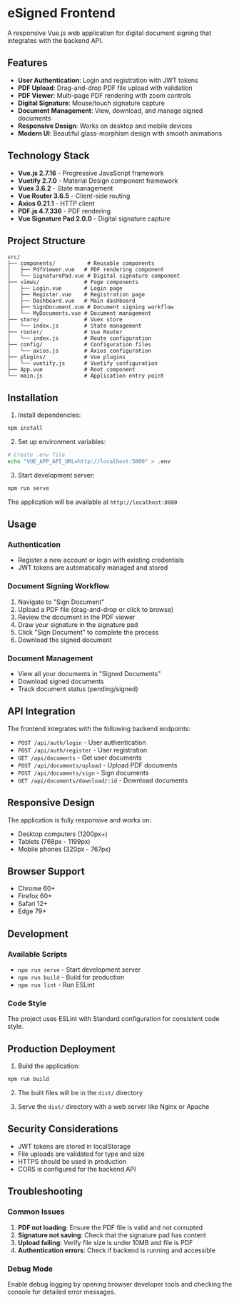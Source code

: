 # eSigned Frontend

A responsive Vue.js web application for digital document signing that integrates with the backend API.

## Features

- **User Authentication**: Login and registration with JWT tokens
- **PDF Upload**: Drag-and-drop PDF file upload with validation
- **PDF Viewer**: Multi-page PDF rendering with zoom controls
- **Digital Signature**: Mouse/touch signature capture
- **Document Management**: View, download, and manage signed documents
- **Responsive Design**: Works on desktop and mobile devices
- **Modern UI**: Beautiful glass-morphism design with smooth animations

## Technology Stack

- **Vue.js 2.7.16** - Progressive JavaScript framework
- **Vuetify 2.7.0** - Material Design component framework
- **Vuex 3.6.2** - State management
- **Vue Router 3.6.5** - Client-side routing
- **Axios 0.21.1** - HTTP client
- **PDF.js 4.7.336** - PDF rendering
- **Vue Signature Pad 2.0.0** - Digital signature capture

## Project Structure

```
src/
├── components/          # Reusable components
│   ├── PdfViewer.vue   # PDF rendering component
│   └── SignaturePad.vue # Digital signature component
├── views/              # Page components
│   ├── Login.vue       # Login page
│   ├── Register.vue    # Registration page
│   ├── Dashboard.vue   # Main dashboard
│   ├── SignDocument.vue # Document signing workflow
│   └── MyDocuments.vue # Document management
├── store/              # Vuex store
│   └── index.js        # State management
├── router/             # Vue Router
│   └── index.js        # Route configuration
├── config/             # Configuration files
│   └── axios.js        # Axios configuration
├── plugins/            # Vue plugins
│   └── vuetify.js      # Vuetify configuration
├── App.vue             # Root component
└── main.js             # Application entry point
```

## Installation

1. Install dependencies:
```bash
npm install
```

2. Set up environment variables:
```bash
# Create .env file
echo "VUE_APP_API_URL=http://localhost:5000" > .env
```

3. Start development server:
```bash
npm run serve
```

The application will be available at `http://localhost:8080`

## Usage

### Authentication
- Register a new account or login with existing credentials
- JWT tokens are automatically managed and stored

### Document Signing Workflow
1. Navigate to "Sign Document"
2. Upload a PDF file (drag-and-drop or click to browse)
3. Review the document in the PDF viewer
4. Draw your signature in the signature pad
5. Click "Sign Document" to complete the process
6. Download the signed document

### Document Management
- View all your documents in "Signed Documents"
- Download signed documents
- Track document status (pending/signed)

## API Integration

The frontend integrates with the following backend endpoints:

- `POST /api/auth/login` - User authentication
- `POST /api/auth/register` - User registration
- `GET /api/documents` - Get user documents
- `POST /api/documents/upload` - Upload PDF documents
- `POST /api/documents/sign` - Sign documents
- `GET /api/documents/download/:id` - Download documents

## Responsive Design

The application is fully responsive and works on:
- Desktop computers (1200px+)
- Tablets (768px - 1199px)
- Mobile phones (320px - 767px)

## Browser Support

- Chrome 60+
- Firefox 60+
- Safari 12+
- Edge 79+

## Development

### Available Scripts

- `npm run serve` - Start development server
- `npm run build` - Build for production
- `npm run lint` - Run ESLint

### Code Style

The project uses ESLint with Standard configuration for consistent code style.

## Production Deployment

1. Build the application:
```bash
npm run build
```

2. The built files will be in the `dist/` directory

3. Serve the `dist/` directory with a web server like Nginx or Apache

## Security Considerations

- JWT tokens are stored in localStorage
- File uploads are validated for type and size
- HTTPS should be used in production
- CORS is configured for the backend API

## Troubleshooting

### Common Issues

1. **PDF not loading**: Ensure the PDF file is valid and not corrupted
2. **Signature not saving**: Check that the signature pad has content
3. **Upload failing**: Verify file size is under 10MB and file is PDF
4. **Authentication errors**: Check if backend is running and accessible

### Debug Mode

Enable debug logging by opening browser developer tools and checking the console for detailed error messages.
